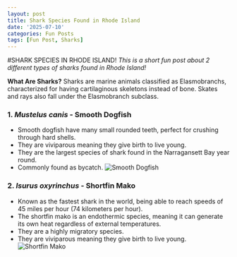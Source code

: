 ```yaml
---
layout: post
title: Shark Species Found in Rhode Island
date: '2025-07-10'
categories: Fun Posts
tags: [Fun Post, Sharks]
---
```

  
#SHARK SPECIES IN RHODE ISLAND!
  *This is a short fun post about 2 different types of sharks found in Rhode Island!*
  
  **What Are Sharks?**
  Sharks are marine animals classified as Elasmobranchs, characterized for having cartilaginous skeletons instead of bone. Skates and rays also fall under the Elasmobranch subclass.

### 1. _Mustelus canis_ - Smooth Dogfish
- Smooth dogfish have many small rounded teeth, perfect for crushing through hard shells. 
- They are viviparous meaning they give birth to live young. 
- They are the largest species of shark found in the Narragansett Bay year round.
- Commonly found as bycatch.
![Smooth Dogfish](https://raw.githubusercontent.com/jessica-mongeau/Mongeau_Putnam_Lab_Notebook/master/images/SmoothDogfish.jpg
)

### 2. _Isurus oxyrinchus_ - Shortfin Mako
- Known as the fastest shark in the world, being able to reach speeds of 45 miles per hour (74 kilometers per hour).
- The shortfin mako is an endothermic species, meaning it can generate its own heat regardless of external temperatures.
- They are a highly migratory species. 
- They are viviparous meaning they give birth to live young.
![Shortfin Mako](https://raw.githubusercontent.com/jessica-mongeau/Mongeau_Putnam_Lab_Notebook/master/images/ShortfinMako.jpg)
